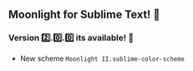 ## Moonlight for Sublime Text! 🎁

### Version 2️⃣.0️⃣.0️⃣ its available! 🎉

- New scheme `Moonlight II.sublime-color-scheme`

